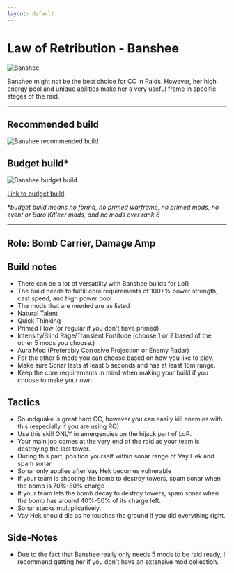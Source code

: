 ```yaml
---
layout: default
---
```

# Law of Retribution - Banshee

![Banshee](http://i.imgur.com/4RJZXB4.jpg)

Banshee might not be the best choice for CC in Raids. However, her high energy pool and unique abilities make her a very useful frame in specific stages of the raid.

* * *

## Recommended build

![Banshee recommended build](http://i.imgur.com/CNYxkW9.png)

## Budget build*

![Banshee budget build](http://i.imgur.com/eJw6QDv.png)

[Link to budget build](http://warframe-builder.com/Warframes/Builder/Banshee/t_30_0200020020_3-8-5-5-2-5-6-5-5-7-0-5-55-4-5-57-7-5-256-6-3-614-3-5-616-1-5_7-9-616-5-5-9-614-9-55-11-6-6-256-9-57-15-3-18-f-f_0/en/1-0-2/)

*_budget build means no forma, no primed warframe, no primed mods, no event or Baro Kit'eer mods, and no mods over rank 8_

* * *

## Role: Bomb Carrier, Damage Amp

## Build notes

* There can be a lot of versatility with Banshee builds for LoR
* The build needs to fulfill core requirements of 100+% power strength, cast speed, and high power pool
* The mods that are needed are as listed
* Natural Talent
* Quick Thinking
* Primed Flow (or regular if you don't have primed)
* Intensify/Blind Rage/Transient Fortitude (choose 1 or 2 based of the other 5 mods you choose.)
* Aura Mod (Preferably Corrosive Projection or Enemy Radar)
* For the other 5 mods you can choose based on how you like to play.
* Make sure Sonar lasts at least 5 seconds and has at least 15m range.
* Keep the core requirements in mind when making your build if you choose to make your own

## Tactics

* Soundquake is great hard CC, however you can easily kill enemies with this (especially if you are using RQ).
* Use this skill ONLY in emergencies on the hijack part of LoR.
* Your main job comes at the very end of the raid as your team is destroying the last tower.
* During this part, position yourself within sonar range of Vay Hek and spam sonar.
* Sonar only applies after Vay Hek becomes vulnerable
* If your team is shooting the bomb to destroy towers, spam sonar when the bomb is 70%-80% charge
* If your team lets the bomb decay to destroy towers, spam sonar when the bomb has around 40%-50% of its charge left.
* Sonar stacks multiplicatively.
* Vay Hek should die as he touches the ground if you did everything right.

## Side-Notes 

* Due to the fact that Banshee really only needs 5 mods to be raid ready, I recommend getting her if you don't have an extensive mod collection.
